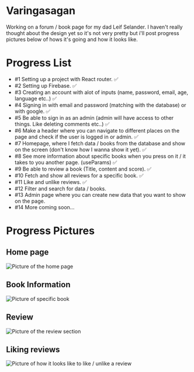 # Varingasagan

Working on a forum / book page for my dad Leif Selander.
I haven't really thought about the design yet so it's not very pretty but i'll post progress pictures below of hows it's going and how it looks like.

# Progress List
- #1 Setting up a project with React router. ✅
- #2 Setting up Firebase. ✅
- #3 Creating an account with alot of inputs (name, password, email, age, language etc..) ✅
- #4 Signing in with email and password (matching with the database) or with google. ✅
- #5 Be able to sign in as an admin (admin will have access to other things. Like deleting comments etc..) ✅
- #6 Make a header where you can navigate to different places on the page and check if the user is logged in or admin. ✅
- #7 Homepage, where I fetch data / books from the database and show on the screen (don't know how I wanna show it yet). ✅
- #8 See more information about specific books when you press on it / it takes to you another page. (useParams) ✅
- #9 Be able to review a book (Title, content and score). ✅
- #10 Fetch and show all reviews for a specific book. ✅
- #11 Like and unlike reviews. ✅
- #12 Filter and search for data / books.
- #13 Admin page where you can create new data that you want to show on the page.
- #14 More coming soon...

# Progress Pictures
## Home page
![Picture of the home page](image.png)

## Book Information
![Picture of specific book](image-1.png)

## Review
![Picture of the review section](image-2.png)

## Liking reviews
![Picture of how it looks like to like / unlike a review](image-3.png)
